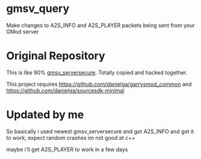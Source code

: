 # gmsv_query
Make changes to A2S_INFO and A2S_PLAYER packets being sent from your GMod server

# Original Repository
This is like 90% [gmsv_serversecure](https://github.com/danielga/gmsv_serversecure ). Totally copied and hacked together. 

This project requires https://github.com/danielga/garrysmod_common and https://github.com/danielga/sourcesdk-minimal
# Updated by me
So basically i used newest gmsv_serversecure and got A2S_INFO and got it to work, expect random crashes im not good at c++

maybe i'll get A2S_PLAYER to work in a few days
